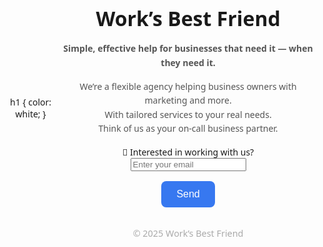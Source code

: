<head>
  <meta charset="UTF-8" />
  <meta name="viewport" content="width=device-width, initial-scale=1.0"/>
  <title>Work's Best Friend</title>
  h1 {
  color: white;
}
  <style>
      body {
  margin: 0;
  font-family: 'Segoe UI', Tahoma, Geneva, Verdana, sans-serif;
  background: url('https://worksbestfriend.github.io/NYCSkyline.png') no-repeat center center fixed;
  background-size: cover;
  color: #1a1a1a;
  display: flex;
  justify-content: center;
  align-items: center;
  min-height: 100vh;
  text-align: center;
  padding: 2rem;
}

    .container {
      max-width: 600px;
      background: white;
      padding: 2.5rem;
      border-radius: 16px;
      box-shadow: 0 10px 20px rgba(0,0,0,0.08);
    }
    h1 {
      margin-bottom: 0.5rem;
      font-size: 2rem;
    }
    p {
      margin: 1rem 0;
      line-height: 1.6;
      color: #555;
    }
    input[type="email"] {
      padding: 0.75rem 1rem;
      width: 80%;
      border: 1px solid #ccc;
      border-radius: 8px;
      font-size: 1rem;
      margin-top: 1rem;
    }
    button {
      margin-top: 1rem;
      padding: 0.75rem 1.5rem;
      background-color: #3778f0;
      color: white;
      border: none;
      border-radius: 8px;
      font-size: 1rem;
      cursor: pointer;
      transition: background-color 0.3s;
    }
    button:hover {
      background-color: #265ed6;
    }
    form {
      display: flex;
      flex-direction: column;
      align-items: center;
    }
    .footer {
      margin-top: 2rem;
      font-size: 0.9rem;
      color: #aaa;
    }
  </style>
</head>
<body>
  <div class="container">
    <h1>Work’s Best Friend</h1>
    <p><strong>Simple, effective help for businesses that need it — when they need it.</strong></p>
    <p>We’re a flexible agency helping business owners with marketing and more.<br>
       With tailored services to your real needs.<br>
       Think of us as your on-call business partner.</p>
    <form action="https://formsubmit.co/jay@worksbestfriend.com" method="POST">
  <label for="email">💬 Interested in working with us?</label>
  <input type="email" id="email" name="email" placeholder="Enter your email" required />
  <button type="submit">Send</button>

  <!-- Optional hidden fields -->
  <input type="hidden" name="_subject" value="New Lead from Work's Best Friend!" />
  <input type="hidden" name="_captcha" value="false">
  <input type="hidden" name="_template" value="table">
</form>
    <div class="footer">© 2025 Work’s Best Friend</div>
  </div>
</body>
